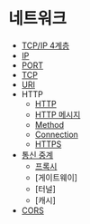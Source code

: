 # 네트워크

- [TCP/IP 4계층](./document/tcp_ip_4_layer.md)
- [IP](./document/ip.md)
- [PORT](./document/port.md)
- [TCP](./document/tcp.md)
- [URI](./document/uri.md)
- HTTP
  - [HTTP](document/http/http.md)
  - [HTTP 메시지](document/http/http_message.md)
  - [Method](document/http/method.md)
  - [Connection](document/http/connection.md)
  - [HTTPS](document/http/https.md)
- [통신 중계](./document/communication_relay.md)
  - [프록시](./document/proxy.md)
  - [게이트웨이]
  - [터널]
  - [캐시]
- [CORS](./document/cors.md)
